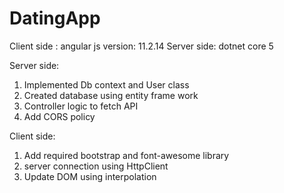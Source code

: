# DatingApp

Client side : angular js version: 11.2.14
Server side: dotnet core 5


Server side:
1. Implemented Db context and User class
2. Created database using entity frame work
3. Controller logic to fetch API
4. Add CORS policy


Client side:
1. Add required bootstrap and font-awesome library
2. server connection using HttpClient
3. Update DOM using interpolation
